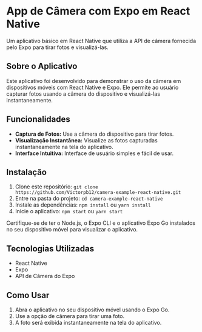 # App de Câmera com Expo em React Native

Um aplicativo básico em React Native que utiliza a API de câmera fornecida pelo Expo para tirar fotos e visualizá-las.

## Sobre o Aplicativo

Este aplicativo foi desenvolvido para demonstrar o uso da câmera em dispositivos móveis com React Native e Expo. Ele permite ao usuário capturar fotos usando a câmera do dispositivo e visualizá-las instantaneamente.

## Funcionalidades

- **Captura de Fotos:** Use a câmera do dispositivo para tirar fotos.
- **Visualização Instantânea:** Visualize as fotos capturadas instantaneamente na tela do aplicativo.
- **Interface Intuitiva:** Interface de usuário simples e fácil de usar.

## Instalação

1. Clone este repositório: `git clone https://github.com/Victorpb12/camera-example-react-native.git`
2. Entre na pasta do projeto: `cd camera-example-react-native`
3. Instale as dependências: `npm install` ou `yarn install`
4. Inicie o aplicativo: `npm start` ou `yarn start`

Certifique-se de ter o Node.js, o Expo CLI e o aplicativo Expo Go instalados no seu dispositivo móvel para visualizar o aplicativo.

## Tecnologias Utilizadas

- React Native
- Expo
- API de Câmera do Expo

## Como Usar

1. Abra o aplicativo no seu dispositivo móvel usando o Expo Go.
2. Use a opção de câmera para tirar uma foto.
3. A foto será exibida instantaneamente na tela do aplicativo.

